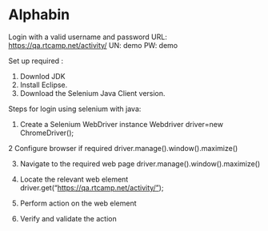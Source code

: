 # Alphabin
Login with a valid username and password
URL: https://qa.rtcamp.net/activity/ UN: demo PW: demo

Set up required :
1. Downlod JDK
2. Install Eclipse.
3. Download the Selenium Java Client version.


Steps for login using selenium with java:
1.	Create a Selenium WebDriver instance
    Webdriver driver=new ChromeDriver();

2	Configure browser if required
    driver.manage().window().maximize()

3.	Navigate to the required web page
    driver.manage().window().maximize()

4.	Locate the relevant web element
    driver.get(“https://qa.rtcamp.net/activity/”);

5.	Perform action on the web element
6.	Verify and validate the action


